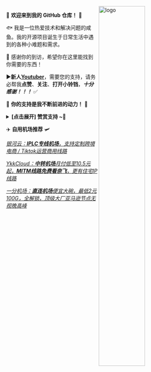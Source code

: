 <img src="https://github-readme-stats.vercel.app/api?username=cmliu&show_icons=false&theme=Default" alt="logo" align="right" width="50%" />

🤖 **欢迎来到我的 GitHub 仓库！** 🚀

🐟️ 我是一位热爱技术和解决问题的咸鱼。我的开源项目诞生于日常生活中遇到的各种小难题和需求。

🎉 感谢你的到访，希望你在这里能找到你需要的东西！

▶️**新人[Youtuber](https://www.youtube.com/@CMLiussss)**，需要您的支持，请务必帮我**点赞**、**关注**、**打开小铃铛**，***十分感谢！！！*** ✅
  
🎁 **你的支持是我不断前进的动力！** 💖

<details><summary><strong> [点击展开] 赞赏支持 ~🧧</strong></summary>
  
*我非常感谢您的赞赏和支持，它们将极大地激励我继续创新，持续产生有价值的工作。*
- **TRC20:** `TDizmMPgy7cVUr5GsagkNGxyg2rJgf4FNf`

</details>

✈️ **自用机场推荐** 🛩️

[*银河云：**IPLC专线机场**，支持定制跨境电商 / Tiktok运营商用线路*](https://webcc01.galaxycloud.pro/#/register?code=I60m4Cc5)

[*YkkCloud：**中转机场**月付低至10.5元起，**MITM线路免费看奈飞**，更有住宅IP线路*](https://8y73j9wh8b1.ykkk.best/#/register?code=UMKm9nXX)

[*一分机场：**直连机场**便宜大碗，最低2元100G，全解锁，顶级大厂亚马逊节点无视晚高峰*](https://xn--4gqx1hgtfdmt.com/#/register?code=20rNmKrh)
